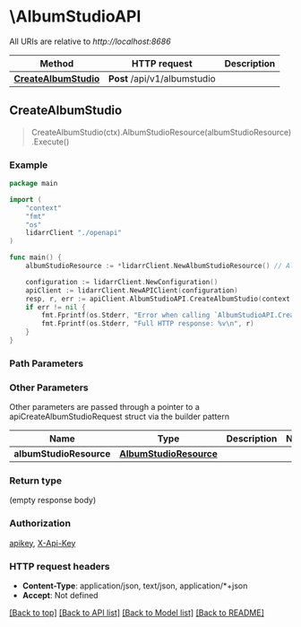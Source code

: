 # \AlbumStudioAPI

All URIs are relative to *http://localhost:8686*

Method | HTTP request | Description
------------- | ------------- | -------------
[**CreateAlbumStudio**](AlbumStudioAPI.md#CreateAlbumStudio) | **Post** /api/v1/albumstudio | 



## CreateAlbumStudio

> CreateAlbumStudio(ctx).AlbumStudioResource(albumStudioResource).Execute()



### Example

```go
package main

import (
    "context"
    "fmt"
    "os"
    lidarrClient "./openapi"
)

func main() {
    albumStudioResource := *lidarrClient.NewAlbumStudioResource() // AlbumStudioResource |  (optional)

    configuration := lidarrClient.NewConfiguration()
    apiClient := lidarrClient.NewAPIClient(configuration)
    resp, r, err := apiClient.AlbumStudioAPI.CreateAlbumStudio(context.Background()).AlbumStudioResource(albumStudioResource).Execute()
    if err != nil {
        fmt.Fprintf(os.Stderr, "Error when calling `AlbumStudioAPI.CreateAlbumStudio``: %v\n", err)
        fmt.Fprintf(os.Stderr, "Full HTTP response: %v\n", r)
    }
}
```

### Path Parameters



### Other Parameters

Other parameters are passed through a pointer to a apiCreateAlbumStudioRequest struct via the builder pattern


Name | Type | Description  | Notes
------------- | ------------- | ------------- | -------------
 **albumStudioResource** | [**AlbumStudioResource**](AlbumStudioResource.md) |  | 

### Return type

 (empty response body)

### Authorization

[apikey](../README.md#apikey), [X-Api-Key](../README.md#X-Api-Key)

### HTTP request headers

- **Content-Type**: application/json, text/json, application/*+json
- **Accept**: Not defined

[[Back to top]](#) [[Back to API list]](../README.md#documentation-for-api-endpoints)
[[Back to Model list]](../README.md#documentation-for-models)
[[Back to README]](../README.md)

